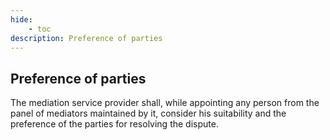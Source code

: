 ```yaml
---
hide:
    - toc
description: Preference of parties
---
```


## Preference of parties

The mediation service provider shall, while appointing any person from the panel of mediators maintained by it, consider his suitability and the preference of the parties for resolving the dispute.
